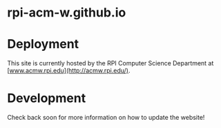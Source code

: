 # rpi-acm-w.github.io

# Deployment

This site is currently hosted by the RPI Computer Science Department at [www.acmw.rpi.edu](http://acmw.rpi.edu/).

# Development
Check back soon for more information on how to update the website!

